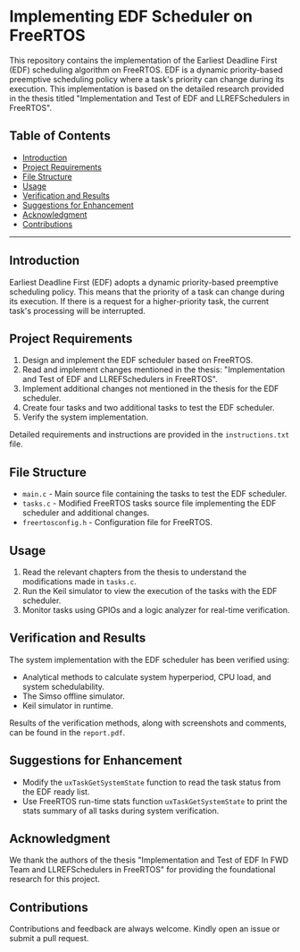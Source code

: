 # Implementing EDF Scheduler on FreeRTOS

This repository contains the implementation of the Earliest Deadline First (EDF) scheduling algorithm on FreeRTOS. EDF is a dynamic priority-based preemptive scheduling policy where a task's priority can change during its execution. This implementation is based on the detailed research provided in the thesis titled "Implementation and Test of EDF and LLREFSchedulers in FreeRTOS".

## Table of Contents

- [Introduction](#introduction)
- [Project Requirements](#project-requirements)
- [File Structure](#file-structure)
- [Usage](#usage)
- [Verification and Results](#verification-and-results)
- [Suggestions for Enhancement](#suggestions-for-enhancement)
- [Acknowledgment](#acknowledgment)
- [Contributions](#contributions)
---

## Introduction

Earliest Deadline First (EDF) adopts a dynamic priority-based preemptive scheduling policy. This means that the priority of a task can change during its execution. If there is a request for a higher-priority task, the current task's processing will be interrupted.

## Project Requirements

1. Design and implement the EDF scheduler based on FreeRTOS.
2. Read and implement changes mentioned in the thesis: "Implementation and Test of EDF and LLREFSchedulers in FreeRTOS".
3. Implement additional changes not mentioned in the thesis for the EDF scheduler.
4. Create four tasks and two additional tasks to test the EDF scheduler.
5. Verify the system implementation.

Detailed requirements and instructions are provided in the `instructions.txt` file.

## File Structure

- `main.c` - Main source file containing the tasks to test the EDF scheduler.
- `tasks.c` - Modified FreeRTOS tasks source file implementing the EDF scheduler and additional changes.
- `freertosconfig.h` - Configuration file for FreeRTOS.

## Usage

1. Read the relevant chapters from the thesis to understand the modifications made in `tasks.c`.
2. Run the Keil simulator to view the execution of the tasks with the EDF scheduler.
3. Monitor tasks using GPIOs and a logic analyzer for real-time verification.

## Verification and Results

The system implementation with the EDF scheduler has been verified using:
- Analytical methods to calculate system hyperperiod, CPU load, and system schedulability.
- The Simso offline simulator.
- Keil simulator in runtime.

Results of the verification methods, along with screenshots and comments, can be found in the `report.pdf`.

## Suggestions for Enhancement

- Modify the `uxTaskGetSystemState` function to read the task status from the EDF ready list.
- Use FreeRTOS run-time stats function `uxTaskGetSystemState` to print the stats summary of all tasks during system verification.

## Acknowledgment

We thank the authors of the thesis "Implementation and Test of EDF In FWD Team and LLREFSchedulers in FreeRTOS" for providing the foundational research for this project.

## Contributions

Contributions and feedback are always welcome. Kindly open an issue or submit a pull request.

